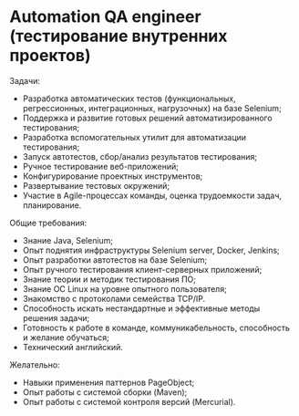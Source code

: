 Automation QA engineer (тестирование внутренних проектов)
=========================================================
   
Задачи:
  * Разработка автоматических тестов (функциональных, регрессионных, интеграционных, нагрузочных) на базе Selenium;
  * Поддержка и развитие готовых решений автоматизированного тестирования;
  * Разработка вспомогательных утилит для автоматизации тестирования;
  * Запуск автотестов, сбор/анализ результатов тестирования;
  * Ручное тестирование веб-приложений;
  * Конфигурирование проектных инструментов;
  * Развертывание тестовых окружений;
  * Участие в Agile-процессах команды, оценка трудоемкости задач, планирование.
  
Общие требования:
  * Знание Java, Selenium;
  * Опыт поднятия инфраструктуры Selenium server, Docker, Jenkins;
  * Опыт разработки автотестов на базе Selenium;
  * Опыт ручного тестирования клиент-серверных приложений;
  * Знание теории и методик тестирования ПО;
  * Знание ОС Linux на уровне опытного пользователя;
  * Знакомство с протоколами семейства TCP/IP.
  * Способность искать нестандартные и эффективные методы решения задачи;
  * Готовность к работе в команде, коммуникабельность, способность и желание обучаться;
  * Технический английский.
 

Желательно:
  * Навыки применения паттернов PageObject;
  * Опыт работы с системой сборки (Maven);
  * Опыт работы с системой контроля версий (Mercurial).